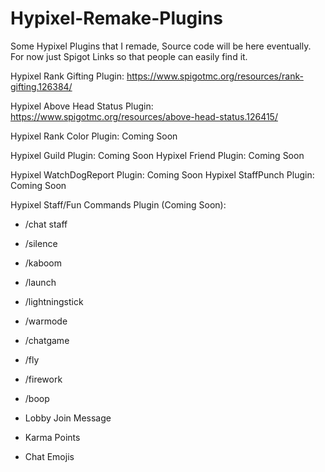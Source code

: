 # Hypixel-Remake-Plugins
Some Hypixel Plugins that I remade, Source code will be here eventually. For now just Spigot Links so that people can easily find it.


Hypixel Rank Gifting Plugin: https://www.spigotmc.org/resources/rank-gifting.126384/

Hypixel Above Head Status Plugin: https://www.spigotmc.org/resources/above-head-status.126415/

Hypixel Rank Color Plugin: Coming Soon


Hypixel Guild Plugin: Coming Soon
Hypixel Friend Plugin: Coming Soon


Hypixel WatchDogReport Plugin: Coming Soon
Hypixel StaffPunch Plugin: Coming Soon


Hypixel Staff/Fun Commands Plugin (Coming Soon):
- /chat staff
- /silence
- /kaboom
- /launch
- /lightningstick
- /warmode
- /chatgame

  
- /fly
- /firework
- /boop

  
- Lobby Join Message
- Karma Points
- Chat Emojis
